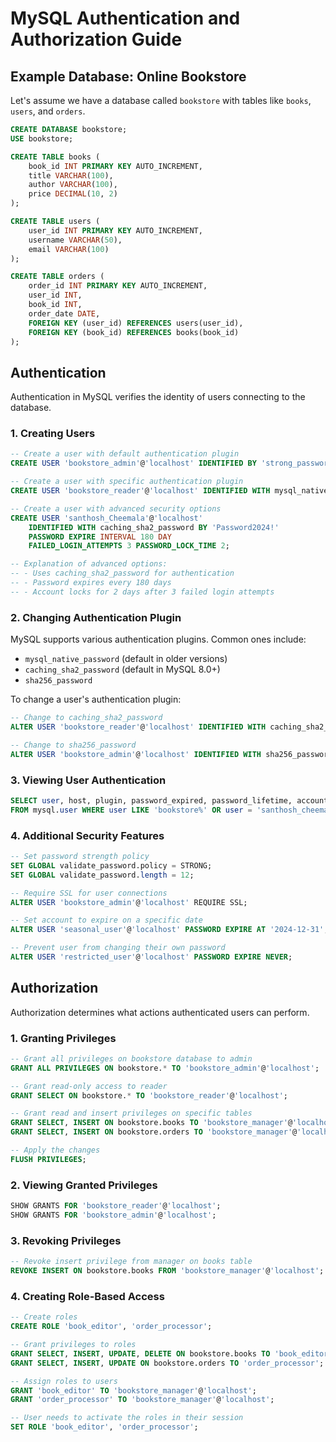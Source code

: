 # MySQL Authentication and Authorization Guide

## Example Database: Online Bookstore

Let's assume we have a database called `bookstore` with tables like `books`, `users`, and `orders`.

```sql
CREATE DATABASE bookstore;
USE bookstore;

CREATE TABLE books (
    book_id INT PRIMARY KEY AUTO_INCREMENT,
    title VARCHAR(100),
    author VARCHAR(100),
    price DECIMAL(10, 2)
);

CREATE TABLE users (
    user_id INT PRIMARY KEY AUTO_INCREMENT,
    username VARCHAR(50),
    email VARCHAR(100)
);

CREATE TABLE orders (
    order_id INT PRIMARY KEY AUTO_INCREMENT,
    user_id INT,
    book_id INT,
    order_date DATE,
    FOREIGN KEY (user_id) REFERENCES users(user_id),
    FOREIGN KEY (book_id) REFERENCES books(book_id)
);
```

## Authentication

Authentication in MySQL verifies the identity of users connecting to the database.

### 1. Creating Users

```sql
-- Create a user with default authentication plugin
CREATE USER 'bookstore_admin'@'localhost' IDENTIFIED BY 'strong_password';

-- Create a user with specific authentication plugin
CREATE USER 'bookstore_reader'@'localhost' IDENTIFIED WITH mysql_native_password BY 'reader_password';

-- Create a user with advanced security options
CREATE USER 'santhosh_Cheemala'@'localhost'
    IDENTIFIED WITH caching_sha2_password BY 'Password2024!'
    PASSWORD EXPIRE INTERVAL 180 DAY
    FAILED_LOGIN_ATTEMPTS 3 PASSWORD_LOCK_TIME 2;

-- Explanation of advanced options:
-- - Uses caching_sha2_password for authentication
-- - Password expires every 180 days
-- - Account locks for 2 days after 3 failed login attempts
```

### 2. Changing Authentication Plugin

MySQL supports various authentication plugins. Common ones include:
- `mysql_native_password` (default in older versions)
- `caching_sha2_password` (default in MySQL 8.0+)
- `sha256_password`

To change a user's authentication plugin:

```sql
-- Change to caching_sha2_password
ALTER USER 'bookstore_reader'@'localhost' IDENTIFIED WITH caching_sha2_password BY 'new_password';

-- Change to sha256_password
ALTER USER 'bookstore_admin'@'localhost' IDENTIFIED WITH sha256_password BY 'new_admin_password';
```

### 3. Viewing User Authentication

```sql
SELECT user, host, plugin, password_expired, password_lifetime, account_locked
FROM mysql.user WHERE user LIKE 'bookstore%' OR user = 'santhosh_cheemala';
```

### 4. Additional Security Features

```sql
-- Set password strength policy
SET GLOBAL validate_password.policy = STRONG;
SET GLOBAL validate_password.length = 12;

-- Require SSL for user connections
ALTER USER 'bookstore_admin'@'localhost' REQUIRE SSL;

-- Set account to expire on a specific date
ALTER USER 'seasonal_user'@'localhost' PASSWORD EXPIRE AT '2024-12-31';

-- Prevent user from changing their own password
ALTER USER 'restricted_user'@'localhost' PASSWORD EXPIRE NEVER;
```

## Authorization

Authorization determines what actions authenticated users can perform.

### 1. Granting Privileges

```sql
-- Grant all privileges on bookstore database to admin
GRANT ALL PRIVILEGES ON bookstore.* TO 'bookstore_admin'@'localhost';

-- Grant read-only access to reader
GRANT SELECT ON bookstore.* TO 'bookstore_reader'@'localhost';

-- Grant read and insert privileges on specific tables
GRANT SELECT, INSERT ON bookstore.books TO 'bookstore_manager'@'localhost';
GRANT SELECT, INSERT ON bookstore.orders TO 'bookstore_manager'@'localhost';

-- Apply the changes
FLUSH PRIVILEGES;
```

### 2. Viewing Granted Privileges

```sql
SHOW GRANTS FOR 'bookstore_reader'@'localhost';
SHOW GRANTS FOR 'bookstore_admin'@'localhost';
```

### 3. Revoking Privileges

```sql
-- Revoke insert privilege from manager on books table
REVOKE INSERT ON bookstore.books FROM 'bookstore_manager'@'localhost';
```

### 4. Creating Role-Based Access

```sql
-- Create roles
CREATE ROLE 'book_editor', 'order_processor';

-- Grant privileges to roles
GRANT SELECT, INSERT, UPDATE, DELETE ON bookstore.books TO 'book_editor';
GRANT SELECT, INSERT, UPDATE ON bookstore.orders TO 'order_processor';

-- Assign roles to users
GRANT 'book_editor' TO 'bookstore_manager'@'localhost';
GRANT 'order_processor' TO 'bookstore_manager'@'localhost';

-- User needs to activate the roles in their session
SET ROLE 'book_editor', 'order_processor';
```
